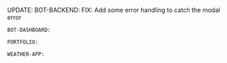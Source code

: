 UPDATE:
    BOT-BACKEND:
      FIX: Add some error handling to catch the modal error

    BOT-DASHBOARD:

    PORTFOLIO:

    WEATHER-APP:
